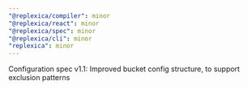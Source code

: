 ```yaml
---
"@replexica/compiler": minor
"@replexica/react": minor
"@replexica/spec": minor
"@replexica/cli": minor
"replexica": minor
---
```


Configuration spec v1.1: Improved bucket config structure, to support exclusion patterns
